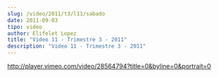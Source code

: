```yaml
---
slug: /video/2011/t3/l11/sabado
date: 2011-09-03
tipo: video
author: Elifelet Lopez
title: "Video 11 - Trimestre 3 - 2011"
description: "Video 11 - Trimestre 3 - 2011"
---
```


http://player.vimeo.com/video/28564794?title=0&byline=0&portrait=0
